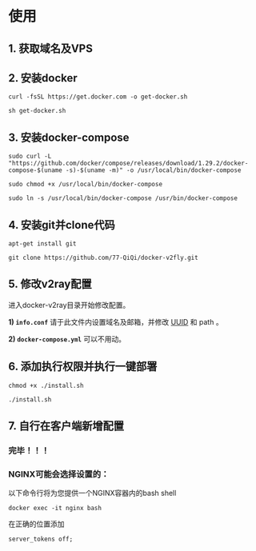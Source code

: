 # 使用

## 1. 获取域名及VPS


## 2. 安装docker

```
curl -fsSL https://get.docker.com -o get-docker.sh

sh get-docker.sh
```


## 3. 安装docker-compose

```
sudo curl -L "https://github.com/docker/compose/releases/download/1.29.2/docker-compose-$(uname -s)-$(uname -m)" -o /usr/local/bin/docker-compose

sudo chmod +x /usr/local/bin/docker-compose

sudo ln -s /usr/local/bin/docker-compose /usr/bin/docker-compose
```


## 4. 安装git并clone代码

```
apt-get install git

git clone https://github.com/77-QiQi/docker-v2fly.git
```


## 5. 修改v2ray配置

进入docker-v2ray目录开始修改配置。

**1) `info.conf`** 请于此文件内设置域名及邮箱，并修改 <a href="https://www.uuidgenerator.net/" target="_blank">UUID</a> 和 path 。

**2) `docker-compose.yml`** 可以不用动。


## 6. 添加执行权限并执行一键部署

```
chmod +x ./install.sh

./install.sh
```


## 7. 自行在客户端新增配置

### 完毕！！！



### NGINX可能会选择设置的：

以下命令行将为您提供一个NGINX容器内的bash shell
```
docker exec -it nginx bash
```

在正确的位置添加
```
server_tokens off;
```
